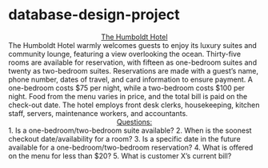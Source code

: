 # database-design-project
<div align = "center"> <ins> The Humboldt Hotel </ins>

<div align = "left"> The Humboldt Hotel warmly welcomes guests to enjoy its luxury suites and community lounge, featuring a view overlooking the ocean. Thirty-five rooms are available for reservation, with fifteen as one-bedroom suites and twenty as two-bedroom suites. Reservations are made with a guest’s name, phone number, dates of travel, and card information to ensure payment. A one-bedroom costs $75 per night, while a two-bedroom costs $100 per night. Food from the menu varies in price, and the total bill is paid on the check-out date. The hotel employs front desk clerks, housekeeping, kitchen staff, servers, maintenance workers, and accountants. 

 <div align = "center"> <ins> Questions: </ins>
 <div align = "left">
1. Is a one-bedroom/two-bedroom suite available? 
2. When is the soonest checkout date/availability for a room?
3. Is a specific date in the future available for a one-bedroom/two-bedroom reservation?
4. What is offered on the menu for less than $20?
5. What is customer X’s current bill?

  
